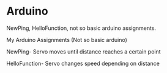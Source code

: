 # Arduino

NewPing, HelloFunction, not so basic arduino assignments. 

My Arduino Assignments (Not so basic arduino)

NewPing- Servo moves until distance reaches a certain point

HelloFunction- Servo changes speed depending on distance
